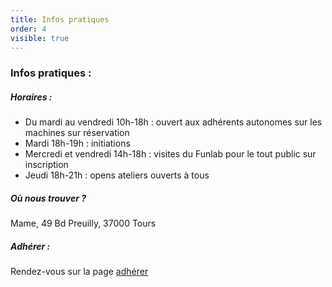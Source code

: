 ```yaml
---
title: Infos pratiques
order: 4
visible: true
---
```

### Infos pratiques :
##### Horaires :

* Du mardi au vendredi 10h-18h : ouvert aux adhérents autonomes sur les machines sur réservation
* Mardi 18h-19h : initiations 
* Mercredi et vendredi 14h-18h : visites du Funlab pour le tout public sur inscription 
* Jeudi 18h-21h : opens ateliers ouverts à tous

##### Où nous trouver ?
Mame, 49 Bd Preuilly, 37000 Tours

##### Adhérer :
Rendez-vous sur la page [adhérer](https://lafun.fr/lafun/adherer/)
